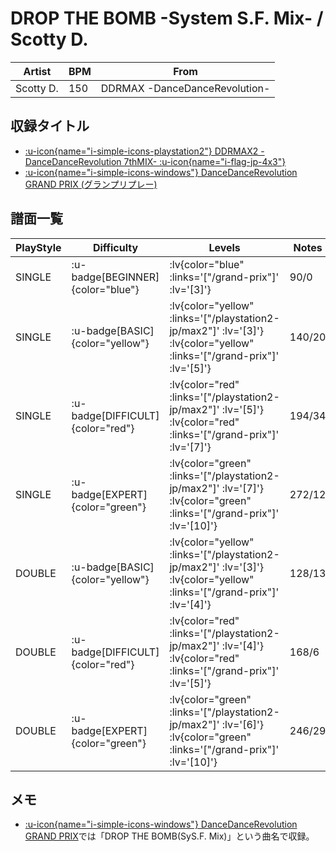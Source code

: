 # DROP THE BOMB -System S.F. Mix- / Scotty D.

|Artist|BPM|From|
|------|---|----|
|Scotty D.|150|DDRMAX -DanceDanceRevolution-|

## 収録タイトル

- [ :u-icon{name="i-simple-icons-playstation2"} DDRMAX2 -DanceDanceRevolution 7thMIX- :u-icon{name="i-flag-jp-4x3"} ](/playstation2-jp/max2)
- [ :u-icon{name="i-simple-icons-windows"} DanceDanceRevolution GRAND PRIX (グランプリプレー)](/grand-prix)

## 譜面一覧

|PlayStyle|Difficulty|Levels|Notes|Movie|
|---------|----------|------|-----|-----|
|SINGLE| :u-badge[BEGINNER]{color="blue"} | :lv{color="blue" :links='["/grand-prix"]' :lv='[3]'} |90/0||
|SINGLE| :u-badge[BASIC]{color="yellow"} | :lv{color="yellow" :links='["/playstation2-jp/max2"]' :lv='[3]'}  :lv{color="yellow" :links='["/grand-prix"]' :lv='[5]'} |140/20||
|SINGLE| :u-badge[DIFFICULT]{color="red"} | :lv{color="red" :links='["/playstation2-jp/max2"]' :lv='[5]'}  :lv{color="red" :links='["/grand-prix"]' :lv='[7]'} |194/34||
|SINGLE| :u-badge[EXPERT]{color="green"} | :lv{color="green" :links='["/playstation2-jp/max2"]' :lv='[7]'}  :lv{color="green" :links='["/grand-prix"]' :lv='[10]'} |272/12||
|DOUBLE| :u-badge[BASIC]{color="yellow"} | :lv{color="yellow" :links='["/playstation2-jp/max2"]' :lv='[3]'}  :lv{color="yellow" :links='["/grand-prix"]' :lv='[4]'} |128/13||
|DOUBLE| :u-badge[DIFFICULT]{color="red"} | :lv{color="red" :links='["/playstation2-jp/max2"]' :lv='[4]'}  :lv{color="red" :links='["/grand-prix"]' :lv='[5]'} |168/6||
|DOUBLE| :u-badge[EXPERT]{color="green"} | :lv{color="green" :links='["/playstation2-jp/max2"]' :lv='[6]'}  :lv{color="green" :links='["/grand-prix"]' :lv='[10]'} |246/29||

## メモ

- [ :u-icon{name="i-simple-icons-windows"} DanceDanceRevolution GRAND PRIX](/grand-prix)では「DROP THE BOMB(SyS.F. Mix)」という曲名で収録。
